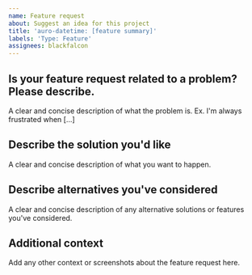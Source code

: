 ```yaml
---
name: Feature request
about: Suggest an idea for this project
title: 'auro-datetime: [feature summary]'
labels: 'Type: Feature'
assignees: blackfalcon
---
```


## Is your feature request related to a problem? Please describe.

A clear and concise description of what the problem is. Ex. I'm always frustrated when [...]

## Describe the solution you'd like

A clear and concise description of what you want to happen.

## Describe alternatives you've considered

A clear and concise description of any alternative solutions or features you've considered.

## Additional context

Add any other context or screenshots about the feature request here.
